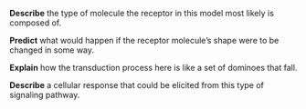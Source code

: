 **Describe** the type of molecule the receptor in this model most likely is composed of.

**Predict** what would happen if the receptor molecule’s shape were to be changed in some way.

**Explain** how the transduction process here is like a set of dominoes that fall.

**Describe** a cellular response that could be elicited from this type of signaling pathway.
